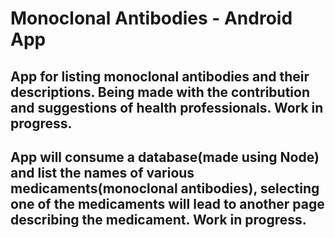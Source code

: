 # Monoclonal Antibodies - Android App
## App for listing monoclonal antibodies and their descriptions. Being made with the contribution and suggestions of health professionals. Work in progress.

## App will consume a database(made using Node) and list the names of various medicaments(monoclonal antibodies), selecting one of the medicaments will lead to another page describing the medicament. Work in progress.

